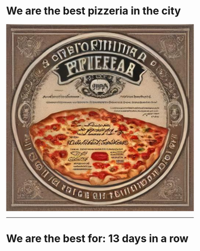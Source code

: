 # We are the best pizzeria in the city

![Certificate of the best pizzeria](photos/certificate.jpg)

--- 

# We are the best for: 13 days in a row